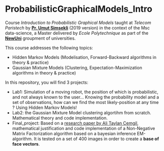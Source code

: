 # ProbabilisticGraphicalModels_Intro

Course *Introduction to Probabilistic Graphical Models* taught at *Telecom Paristech* by **[Pr. Umut Simsekli](https://perso.telecom-paristech.fr/simsekli/)** (2019 version) in the context of the Msc data-science, a Master delivered by *Ecole Polytechnique* as part of the **[NewUni](https://www.insidehighered.com/news/2018/06/28/france-considers-plan-create-university-mit)** groupment of universities.

This course addresses the following topics:
- Hidden Markov Models (Modelisation, Forward-Backward algorithms in theory & practice)
- Gaussian Mixture Models (Clustering, Expectation-Maximization algorithms in theory & practice)

In this repository, you will find 3 projects:
- Lab1: Simulation of a moving robot, the position of which is probabilistic, and not always known to the user... Knowing the probability model and a set of observations, how can we find the most likely-position at any time ? Using Hidden Markov Models!
- Lab2: the Gaussian Mixture Model clustering algortihm from scratch. Mathematical theory and code implementation.
- Final_project: Based on a [research paper by Ali Taylan Cemgil](https://www.hindawi.com/journals/cin/2009/785152/), mathematical justification and code implementation of a Non-Negative Matrix Factorization algorithm based on a bayesian inference EM-algorithm. It is tested on a set of 400 images in order to create a **base of face vectors**.

